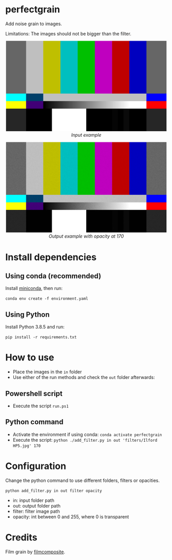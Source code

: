 # perfectgrain

Add noise grain to images.

Limitations: The images should not be bigger than the filter.

<p align="center">
  <img src="in/SMPTE_Color_Bars_16x9.png" alt="logo" width="500px"/>
  <br>
  <i>Input example</i>
</p>

<p align="center">
  <img src="out/SMPTE_Color_Bars_16x9.png" alt="logo" width="500px"/>
  <br>
  <i>Output example with opacity at 170</i>
</p>

# Install dependencies

## Using conda (recommended)

Install [miniconda](https://docs.conda.io/en/latest/miniconda.html), then run:

`conda env create -f environment.yaml`

## Using Python

Install Python 3.8.5 and run:

`pip install -r requirements.txt`

# How to use

- Place the images in the `in` folder
- Use either of the run methods and check the `out` folder afterwards:

## Powershell script

- Execute the script `run.ps1`

## Python command

- Activate the environment if using conda: `conda activate perfectgrain`
- Execute the script: `python ./add_filter.py in out 'filters/Ilford HP5.jpg' 170`

# Configuration

Change the python command to use different folders, filters or opacities.

`python add_filter.py in out filter opacity`

- in: input folder path
- out: output folder path
- filter: filter image path
- opacity: int between 0 and 255, where 0 is transparent

# Credits

Film grain by [filmcomposite](https://www.filmcomposite.com/free-stuff/free-35mm-film-grain-stills).
